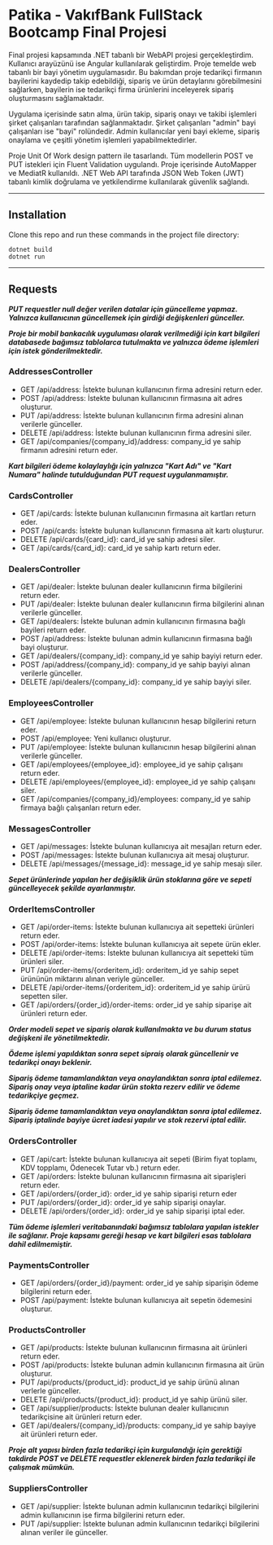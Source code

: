 # Patika - VakıfBank FullStack Bootcamp Final Projesi
Final projesi kapsamında .NET tabanlı bir WebAPI projesi gerçekleştirdim. Kullanıcı arayüzünü ise Angular kullanılarak geliştirdim. Proje temelde web tabanlı bir bayi yönetim uygulamasıdır. Bu bakımdan proje tedarikçi firmanın bayilerini kaydedip takip edebildiği, sipariş ve ürün detaylarını görebilmesini sağlarken, bayilerin ise tedarikçi firma ürünlerini inceleyerek sipariş oluşturmasını sağlamaktadır. 

Uygulama içerisinde satın alma, ürün takip, sipariş onayı ve takibi işlemleri şirket çalışanları tarafından sağlanmaktadır. Şirket çalışanları "admin" bayi çalışanları ise "bayi" rolündedir. Admin kullanıcılar yeni bayi ekleme, sipariş onaylama ve çeşitli yönetim işlemleri yapabilmektedirler. 

Proje Unit Of Work design pattern ile tasarlandı. Tüm modellerin POST ve PUT istekleri için Fluent Validation uygulandı. Proje içerisinde AutoMapper ve MediatR kullanıldı. .NET Web API tarafında JSON Web Token (JWT) tabanlı kimlik doğrulama ve yetkilendirme kullanılarak güvenlik sağlandı.

---
## Installation
Clone this repo and run these commands in the project file directory:
```
dotnet build
dotnet run
```

---
## Requests

***PUT requestler null değer verilen datalar için güncelleme yapmaz. Yalnızca kullanıcının güncellemek için girdiği değişkenleri günceller.***

***Proje bir mobil bankacılık uyguluması olarak verilmediği için kart bilgileri databasede bağımsız tablolarca tutulmakta ve yalnızca ödeme işlemleri için istek gönderilmektedir.***

### AddressesController
* GET   /api/address: İstekte bulunan kullanıcının firma adresini return eder.
* POST  /api/address: İstekte bulunan kullanıcının firmasına ait adres oluşturur.
* PUT   /api/address: İstekte bulunan kullanıcının firma adresini alınan verilerle günceller.
* DELETE   /api/address: İstekte bulunan kullanıcının firma adresini siler.
* GET   /api/companies/{company_id}/address: company_id ye sahip firmanın adresini return eder.


***Kart bilgileri ödeme kolaylaylığı için yalnızca "Kart Adı" ve "Kart Numara" halinde tutulduğundan PUT request uygulanmamıştır.***
### CardsController
* GET   /api/cards: İstekte bulunan kullanıcının firmasına ait kartları return eder.
* POST  /api/cards: İstekte bulunan kullanıcının firmasına ait kartı oluşturur.
* DELETE   /api/cards/{card_id}: card_id ye sahip adresi siler.
* GET   /api/cards/{card_id}: card_id ye sahip kartı return eder.

### DealersController
* GET   /api/dealer: İstekte bulunan dealer kullanıcının firma bilgilerini return eder.
* PUT   /api/dealer: İstekte bulunan dealer kullanıcının firma bilgilerini alınan verilerle günceller.
* GET   /api/dealers: İstekte bulunan admin kullanıcının firmasına bağlı bayileri return eder.
* POST  /api/address: İstekte bulunan admin kullanıcının firmasına bağlı bayi oluşturur.
* GET   /api/dealers/{company_id}: company_id ye sahip bayiyi return eder.
* POST  /api/address/{company_id}: company_id ye sahip bayiyi alınan verilerle günceller.
* DELETE   /api/dealers/{company_id}: company_id ye sahip bayiyi siler.

### EmployeesController
* GET   /api/employee: İstekte bulunan kullanıcının hesap bilgilerini return eder.
* POST  /api/employee: Yeni kullanıcı oluşturur.
* PUT   /api/employee: İstekte bulunan kullanıcının hesap bilgilerini alınan verilerle günceller.
* GET   /api/employees/{employee_id}: employee_id ye sahip çalışanı return eder.
* DELETE   /api/employees/{employee_id}: employee_id ye sahip çalışanı siler.
* GET   /api/companies/{company_id}/employees: company_id ye sahip firmaya bağlı çalışanları return eder.

### MessagesController
* GET   /api/messages: İstekte bulunan kullanıcıya ait mesajları return eder.
* POST  /api/messages: İstekte bulunan kullanıcıya ait mesaj oluşturur.
* DELETE   /api/messages/{message_id}: message_id ye sahip mesajı siler.


***Sepet ürünlerinde yapılan her değişiklik ürün stoklarına göre ve sepeti güncelleyecek şekilde ayarlanmıştır.***
### OrderItemsController
* GET   /api/order-items: İstekte bulunan kullanıcıya ait sepetteki ürünleri return eder.
* POST  /api/order-items: İstekte bulunan kullanıcıya ait sepete ürün ekler.
* DELETE   /api/order-items: İstekte bulunan kullanıcıya ait sepetteki tüm ürünleri siler.
* PUT  /api/order-items/{orderitem_id}: orderitem_id ye sahip sepet ürününün miktarını alınan veriyle günceller.
* DELETE  /api/order-items/{orderitem_id}: orderitem_id ye sahip ürürü sepetten siler.
* GET  /api/orders/{order_id}/order-items: order_id ye sahip siparişe ait ürünleri return eder.


***Order modeli sepet ve sipariş olarak kullanılmakta ve bu durum status değişkeni ile yönetilmektedir.***

***Ödeme işlemi yapıldıktan sonra sepet sipraiş olarak güncellenir ve tedarikçi onayı beklenir.***

***Sipariş ödeme tamamlandıktan veya onaylandıktan sonra iptal edilemez. Sipariş onay veya iptaline kadar ürün stokta rezerv edilir ve ödeme tedarikçiye geçmez.***

***Sipariş ödeme tamamlandıktan veya onaylandıktan sonra iptal edilemez. Sipariş iptalinde bayiye ücret iadesi yapılır ve stok rezervi iptal edilir.***

### OrdersController
* GET   /api/cart: İstekte bulunan kullanıcıya ait sepeti (Birim fiyat toplamı, KDV topplamı, Ödenecek Tutar vb.) return eder.
* GET   /api/orders: İstekte bulunan kullanıcının firmasına ait siparişleri return eder.
* GET   /api/orders/{order_id}: order_id ye sahip siparişi return eder
* PUT  /api/orders/{order_id}: order_id ye sahip siparişi onaylar.
* DELETE  /api/orders/{order_id}: order_id ye sahip siparişi iptal eder.


***Tüm ödeme işlemleri veritabanındaki bağımsız tablolara yapılan istekler ile sağlanır. Proje kapsamı gereği hesap ve kart bilgileri esas tablolara dahil edilmemiştir.***
### PaymentsController
* GET   /api/orders/{order_id}/payment: order_id ye sahip siparişin ödeme bilgilerini return eder.
* POST  /api/payment: İstekte bulunan kullanıcıya ait sepetin ödemesini oluşturur.

### ProductsController
* GET   /api/products: İstekte bulunan kullanıcının firmasına ait ürünleri return eder.
* POST  /api/products: İstekte bulunan admin kullanıcının firmasına ait ürün oluşturur.
* PUT   /api/products/{product_id}: product_id ye sahip ürünü alınan verlerle günceller.
* DELETE  /api/products/{product_id}: product_id ye sahip ürünü siler.
* GET   /api/supplier/products: İstekte bulunan dealer kullanıcının tedarikçisine ait ürünleri return eder.
* GET   /api/dealers/{company_id}/products: company_id ye sahip bayiye ait ürünleri return eder.
  

***Proje alt yapısı birden fazla tedarikçi için kurgulandığı için gerektiği takdirde POST ve DELETE requestler eklenerek birden fazla tedarikçi ile çalışmak mümkün.***
### SuppliersController
* GET   /api/supplier: İstekte bulunan admin kullanıcının tedarikçi bilgilerini admin kullanıcının ise firma bilgilerini return eder.
* PUT  /api/supplier: İstekte bulunan admin kullanıcının tedarikçi bilgilerini alınan veriler ile günceller.

  
